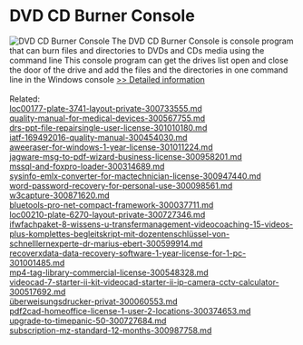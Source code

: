 # DVD CD Burner Console
![DVD CD Burner Console](https://mycommerce.akamaized.net/api/pimages/P300914528/BIG/300914528.PNG)
The DVD CD Burner Console is console program that can burn files and directories to DVDs and CDs media using the command line This console program can get the drives list open and close the door of the drive and add the files and the directories in one command line in the Windows console
[>> Detailed information](https://secure.shareit.com/shareit/product.html?productid=300914528&affiliateid=200057808)<br/><br/>Related:
<br />[loc00177-plate-3741-layout-private-300733555.md](https://github.com/downloadplanet/downloadplanet/blob/main/loc00177-plate-3741-layout-private-300733555.md)<br />[quality-manual-for-medical-devices-300567755.md](https://github.com/downloadplanet/downloadplanet/blob/main/quality-manual-for-medical-devices-300567755.md)<br />[drs-ppt-file-repairsingle-user-license-301010180.md](https://github.com/downloadplanet/downloadplanet/blob/main/drs-ppt-file-repairsingle-user-license-301010180.md)<br />[iatf-169492016-quality-manual-300454030.md](https://github.com/downloadplanet/downloadplanet/blob/main/iatf-169492016-quality-manual-300454030.md)<br />[aweeraser-for-windows-1-year-license-301011224.md](https://github.com/downloadplanet/downloadplanet/blob/main/aweeraser-for-windows-1-year-license-301011224.md)<br />[jagware-msg-to-pdf-wizard-business-license-300958201.md](https://github.com/downloadplanet/downloadplanet/blob/main/jagware-msg-to-pdf-wizard-business-license-300958201.md)<br />[mssql-and-foxpro-loader-300314689.md](https://github.com/downloadplanet/downloadplanet/blob/main/mssql-and-foxpro-loader-300314689.md)<br />[sysinfo-emlx-converter-for-mactechnician-license-300947440.md](https://github.com/downloadplanet/downloadplanet/blob/main/sysinfo-emlx-converter-for-mactechnician-license-300947440.md)<br />[word-password-recovery-for-personal-use-300098561.md](https://github.com/downloadplanet/downloadplanet/blob/main/word-password-recovery-for-personal-use-300098561.md)<br />[w3capture-300871620.md](https://github.com/downloadplanet/downloadplanet/blob/main/w3capture-300871620.md)<br />[bluetools-pro-net-compact-framework-300037711.md](https://github.com/downloadplanet/downloadplanet/blob/main/bluetools-pro-net-compact-framework-300037711.md)<br />[loc00210-plate-6270-layout-private-300727346.md](https://github.com/downloadplanet/downloadplanet/blob/main/loc00210-plate-6270-layout-private-300727346.md)<br />[ifwfachpaket-8-wissens-u-transfermanagement-videocoaching-15-videos-plus-komplettes-begleitskript-mit-dozentenschlüssel-von-schnelllernexperte-dr-marius-ebert-300599914.md](https://github.com/downloadplanet/downloadplanet/blob/main/ifwfachpaket-8-wissens-u-transfermanagement-videocoaching-15-videos-plus-komplettes-begleitskript-mit-dozentenschlüssel-von-schnelllernexperte-dr-marius-ebert-300599914.md)<br />[recoverxdata-data-recovery-software-1-year-license-for-1-pc-301001485.md](https://github.com/downloadplanet/downloadplanet/blob/main/recoverxdata-data-recovery-software-1-year-license-for-1-pc-301001485.md)<br />[mp4-tag-library-commercial-license-300548328.md](https://github.com/downloadplanet/downloadplanet/blob/main/mp4-tag-library-commercial-license-300548328.md)<br />[videocad-7-starter-ii-kit-videocad-starter-ii-ip-camera-cctv-calculator-300517692.md](https://github.com/downloadplanet/downloadplanet/blob/main/videocad-7-starter-ii-kit-videocad-starter-ii-ip-camera-cctv-calculator-300517692.md)<br />[überweisungsdrucker-privat-300060553.md](https://github.com/downloadplanet/downloadplanet/blob/main/überweisungsdrucker-privat-300060553.md)<br />[pdf2cad-homeoffice-license-1-user-2-locations-300374653.md](https://github.com/downloadplanet/downloadplanet/blob/main/pdf2cad-homeoffice-license-1-user-2-locations-300374653.md)<br />[upgrade-to-timepanic-50-300727684.md](https://github.com/downloadplanet/downloadplanet/blob/main/upgrade-to-timepanic-50-300727684.md)<br />[subscription-mz-standard-12-months-300987758.md](https://github.com/downloadplanet/downloadplanet/blob/main/subscription-mz-standard-12-months-300987758.md)